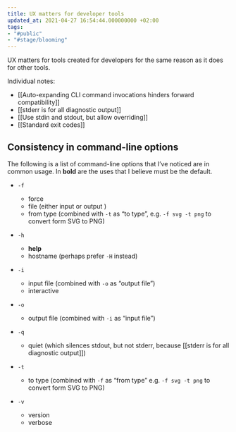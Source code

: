 ```yaml
---
title: UX matters for developer tools
updated_at: 2021-04-27 16:54:44.000000000 +02:00
tags:
- "#public"
- "#stage/blooming"
---
```



UX matters for tools created for developers for the same reason as it does for other tools.

Individual notes:

* [[Auto-expanding CLI command invocations hinders forward compatibility]]
* [[stderr is for all diagnostic output]]
* [[Use stdin and stdout, but allow overriding]]
* [[Standard exit codes]]

## Consistency in command-line options
The following is a list of command-line options that I’ve noticed are in common usage. In **bold** are the uses that I believe must be the default.

* `-f`
	* force
	* file (either input or output )
	* from type (combined with `-t` as “to type”, e.g. `-f svg -t png` to convert form SVG to PNG)

* `-h`
	* **help**
	* hostname (perhaps prefer `-H` instead)

* `-i`
	* input file (combined with `-o` as “output file”)
	* interactive

* `-o`
	* output file (combined with `-i` as “input file”)

* `-q`
	* quiet (which silences stdout, but not stderr, because [[stderr is for all diagnostic output]])

* `-t`
	* to type (combined with `-f` as “from type” e.g. `-f svg -t png` to convert form SVG to PNG)

* `-v`
	* version
	* verbose